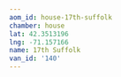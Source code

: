 ```yaml
---
aom_id: house-17th-suffolk
chamber: house
lat: 42.3513196
lng: -71.157166
name: 17th Suffolk
van_id: '140'
---
```

